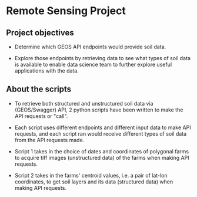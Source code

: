 # Remote Sensing Project

## Project objectives

- Determine which GEOS API endpoints would provide soil data.

- Explore those endpoints by retrieving data to see what types of soil data is available to enable data science team to further explore useful applications with the data.

## About the scripts
- To retrieve both structured and unstructured soil data via (GEOS/Swagger) API, 2 python scripts have been written to make the API requests or "call".

- Each script uses different endpoints and different input data to make API requests, and each script ran would receive different types of soil data from the API requests made.

- Script 1 takes in the choice of dates and coordinates of polygonal farms to acquire tiff images (unstructured data) of the farms when making API requests.

- Script 2 takes in the farms' centroid values, i.e. a pair of lat-lon coordinates, to get soil layers and its data (structured data) when making API requests.
